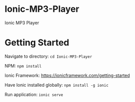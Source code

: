 # Ionic-MP3-Player
Ionic MP3 Player

# Getting Started

Navigate to directory:
`cd Ionic-MP3-Player`

NPM:
`npm install`

Ionic Framework:
https://ionicframework.com/getting-started

Have Ionic installed globally:
`npm install -g ionic`

Run application:
`ionic serve`